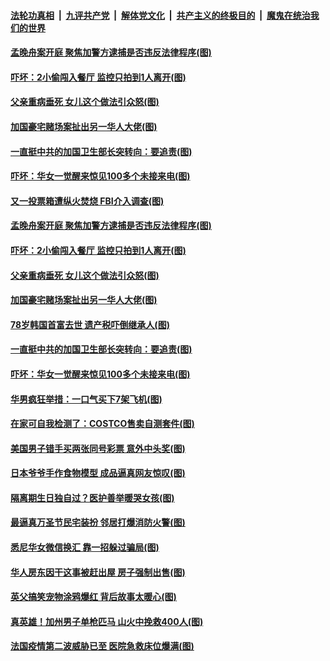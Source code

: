 

####  [法轮功真相](../../../../basic/blob/master/README.md?t=10280231) &nbsp;|&nbsp; [九评共产党](../../../../9ping.md/blob/master/README.md?t=10280231) &nbsp;|&nbsp; [解体党文化](../../../../jtdwh.md/blob/master/README.md?t=10280231)  &nbsp;|&nbsp; [共产主义的终极目的](../../../../gczydzjmd.md/blob/master/README.md?t=10280231) &nbsp;|&nbsp; [魔鬼在统治我们的世界](../../../../mgztzwmdsj.md/blob/master/README.md?t=10280231) 

#### [孟晚舟案开庭 聚焦加警方逮捕是否违反法律程序(图)](../pages/p3/950606.md?t=10280231) 

#### [吓坏：2小偷闯入餐厅 监控只拍到1人离开(图)](../pages/p3/950599.md?t=10280231) 

#### [父亲重病垂死 女儿这个做法引众怒(图)](../pages/p3/950595.md?t=10280231) 

#### [加国豪宅赌场案扯出另一华人大佬(图)](../pages/p3/950498.md?t=10280231) 

#### [一直挺中共的加国卫生部长突转向：要追责(图)](../pages/p3/950508.md?t=10280231) 

#### [吓坏：华女一觉醒来惊见100多个未接来电(图)](../pages/p3/950499.md?t=10280231) 

#### [又一投票箱遭纵火焚烧 FBI介入调查(图)](../pages/p3/950604.md?t=10280231) 

#### [孟晚舟案开庭 聚焦加警方逮捕是否违反法律程序(图)](../pages/p3/950606.md?t=10280231) 

#### [吓坏：2小偷闯入餐厅 监控只拍到1人离开(图)](../pages/p3/950599.md?t=10280231) 

#### [父亲重病垂死 女儿这个做法引众怒(图)](../pages/p3/950595.md?t=10280231) 

#### [加国豪宅赌场案扯出另一华人大佬(图)](../pages/p3/950498.md?t=10280231) 

#### [78岁韩国首富去世 遗产税吓倒继承人(图)](../pages/p3/950516.md?t=10280231) 

#### [一直挺中共的加国卫生部长突转向：要追责(图)](../pages/p3/950508.md?t=10280231) 

#### [吓坏：华女一觉醒来惊见100多个未接来电(图)](../pages/p3/950499.md?t=10280231) 

#### [华男疯狂举措：一口气买下7架飞机(图)](../pages/p3/950495.md?t=10280231) 

#### [在家可自我检测了：COSTCO售卖自测套件(图)](../pages/p3/950488.md?t=10280231) 

#### [美国男子错手买两张同号彩票 意外中头奖(图)](../pages/p3/950433.md?t=10280231) 

#### [日本爷爷手作食物模型 成品逼真网友惊叹(图)](../pages/p3/950418.md?t=10280231) 

#### [隔离期生日独自过？医护善举暖哭女孩(图)](../pages/p3/950415.md?t=10280231) 


#### [最逼真万圣节民宅装扮 邻居打爆消防火警(图)](../pages/p3/950370.md?t=10280231) 

#### [悉尼华女微信换汇 靠一招躲过骗局(图)](../pages/p3/950316.md?t=10280231) 

#### [华人房东因干这事被赶出屋 房子强制出售(图)](../pages/p3/950312.md?t=10280231) 

#### [英父搞笑宠物涂鸦爆红 背后故事太暖心(图)](../pages/p3/950344.md?t=10280231) 

#### [真英雄！加州男子单枪匹马 山火中挽救400人(图)](../pages/p3/950340.md?t=10280231) 

#### [法国疫情第二波威胁已至 医院急救床位爆满(图)](../pages/p3/950323.md?t=10280231) 

